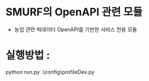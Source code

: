 # SMURF의 OpenAPI 관련 모듈
- 농업 관련 빅데이터 OpenAPI를 기반한 서비스 전용 모듈

# 실행방법 : 
python run.py .\config\profileDev.py

